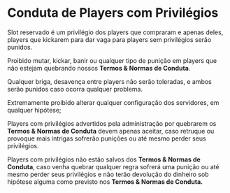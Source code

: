 # Conduta de Players com Privilégios

Slot reservado é um privilégio dos players que compraram e apenas deles, players que kickarem para dar vaga para players sem privilégios serão punidos.

Proibido mutar, kickar, banir ou qualquer tipo de punição em players que não estejam quebrando nossos **Termos & Normas de Conduta**.

Qualquer briga, desavença entre players não serão toleradas, e ambos serão punidos caso ocorra qualquer problema.

Extremamente proibido alterar qualquer configuração dos servidores, em qualquer hipótese;

Players com privilégios advertidos pela administração por quebrarem os **Termos & Normas de Conduta** devem apenas aceitar, caso retruque ou provoque mais intrigas sofrerão punições ou até mesmo perder seus privilégios.

Players com privilégios não estão salvos dos **Termos & Normas de Conduta**, caso venha quebrar qualquer regra sofrerá uma punição ou até mesmo perder seus privilégios e não terão devolução do dinheiro sob hipótese alguma como previsto nos **Termos & Normas de Conduta.**

